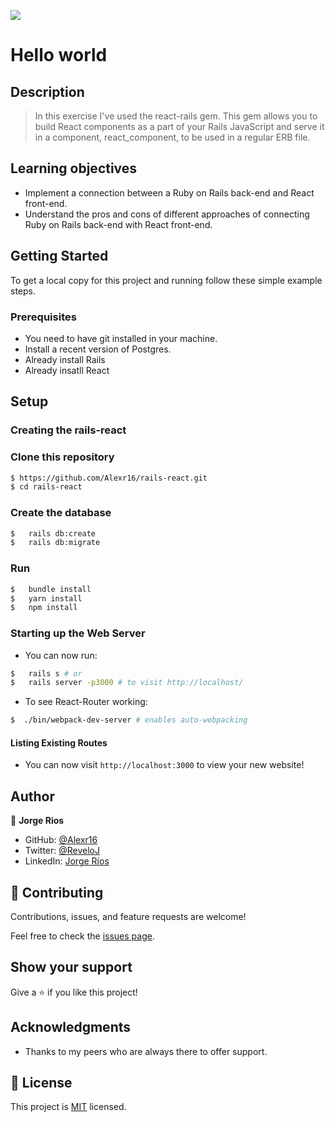 ![](https://img.shields.io/badge/Microverse-blueviolet)

# Hello world


## Description

> In this exercise I've used the react-rails gem. This gem allows you to build React components as a part of your Rails JavaScript and serve it in a component, react_component, to be used in a regular ERB file.


## Learning objectives

- Implement a connection between a Ruby on Rails back-end and React front-end.
- Understand the pros and cons of different approaches of connecting Ruby on Rails back-end with React front-end.


## Getting Started

To get a local copy for this project and running follow these simple example steps.

### Prerequisites

- You need to have git installed in your machine.
- Install a recent version of Postgres.
- Already install Rails
- Already insatll React


## Setup

### Creating the rails-react
### Clone this repository

```bash
$ https://github.com/Alexr16/rails-react.git
$ cd rails-react
```

### Create the database

```bash
$   rails db:create 
$   rails db:migrate
```

### Run

```bash
$   bundle install
$   yarn install
$   npm install
```

### Starting up the Web Server

- You can now run:

```bash
$   rails s # or
$   rails server -p3000 # to visit http://localhost/
```
- To see React-Router working:

```bash
$  ./bin/webpack-dev-server # enables auto-webpacking
```

#### Listing Existing Routes

- You can now visit `http://localhost:3000` to view your new website!

## Author

👤 **Jorge Rios**

- GitHub: [@Alexr16](https://github.com/Alexr16)
- Twitter: [@ReveloJ](https://twitter.com/ReveloJ)
- LinkedIn: [Jorge Ríos](https://www.linkedin.com/in/jorgeriosr/)

## 🤝 Contributing
  
Contributions, issues, and feature requests are welcome!

Feel free to check the [issues page](https://github.com/Alexr16/rails-react/issues).

## Show your support

Give a ⭐️ if you like this project!

## Acknowledgments

- Thanks to my peers who are always there to offer support.

## 📝 License

This project is [MIT](./LICENSE) licensed.